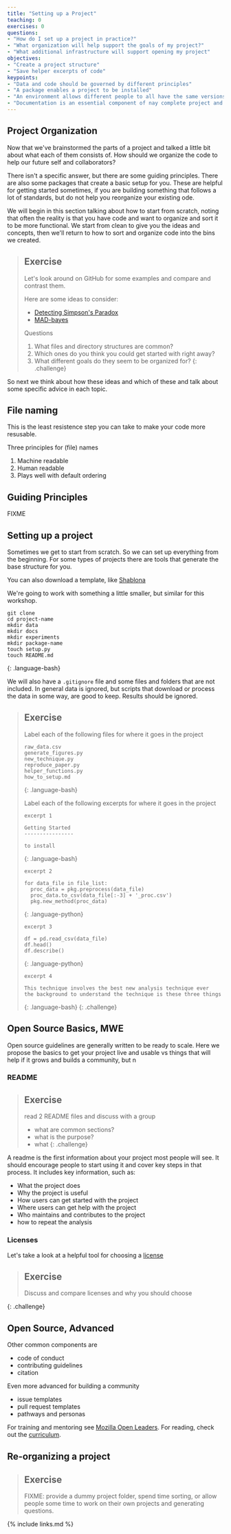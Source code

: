 ```yaml
---
title: "Setting up a Project"
teaching: 0
exercises: 0
questions:
- "How do I set up a project in practice?"
- "What organization will help support the goals of my project?"
- "What additional infrastructure will support opening my project"
objectives:
- "Create a project structure"
- "Save helper excerpts of code"
keypoints:
- "Data and code should be governed by different principles"
- "A package enables a project to be installed"
- "An environment allows different people to all have the same versions and run software more reliably"
- "Documentation is an essential component of nay complete project and should exist with the code"
---
```


## Project Organization

Now that we've brainstormed the parts of a project and talked a little bit about what each of them consists of.  How should we organize the code to help our future self and collaborators?

There isn't a specific answer, but there are some guiding principles.  There are also some packages that create a basic setup for you.  These are helpful for getting started sometimes, if you are building something that follows a lot of standards, but do not help you reorganize your existing ode.

We will begin in this section talking about how to start from scratch, noting that often the reality is that you have code and want to organize and sort it to be more functional.  We start from clean to give you the ideas and concepts, then we'll return to how to sort and organize code into the bins we created.  



> ## Exercise
> Let's look around on GitHub for some examples and compare and contrast them.
>
> Here are some ideas to consider:
> - [Detecting Simpson's Paradox](https://github.com/fairnessforensics/detect_simpsons_paradox)
> - [MAD-bayes](https://github.com/tbroderick/bp-means)
>
> Questions
> 1. What files and directory structures are common?
> 1. Which ones do you think you could get started with right away?
> 1. What different goals do they seem to be organized for?
{: .challenge}

So next we think about how these ideas and which of these and talk about some specific advice in each topic.


## File naming

This is the least resistence step you can take to make your code more resusable.

Three principles for (file) names
1. Machine readable
1. Human readable
1. Plays well with default ordering

<!-- Good filenaming: https://datacarpentry.org/rr-organization1/01-file-naming/ -->

## Guiding Principles

FIXME

## Setting up a project

Sometimes we get to start from scratch. So we can set up everything from the beginning.  For some types of projects there are tools that generate the base structure for you.

<!--  Shablona, Cookie cutter, tool from issue-->

You can also download a template, like [Shablona](https://github.com/uwescience/shablona)


We're going to work with something a little smaller, but similar for this workshop.
~~~
git clone
cd project-name
mkdir data
mkdir docs
mkdir experiments
mkdir package-name
touch setup.py
touch README.md
~~~
{: .language-bash}

We will also have a `.gitignore` file and some files and folders that are not included.  In general data is ignored, but scripts that download or process the data in some way, are good to keep. Results should be ignored.

> ## Exercise
>
> Label each of the following files for where it goes in the project
>
> ~~~
> raw_data.csv
> generate_figures.py
> new_technique.py
> reproduce_paper.py
> helper_functions.py
> how_to_setup.md
> ~~~
> {: .language-bash}
>
>
> Label each of the following excerpts for where it goes in the project
>
> `excerpt 1`
> ~~~
> Getting Started
> ----------------
>
> to install
>
> ~~~
> {: .language-bash}
>
> `excerpt 2`
> ~~~
> for data_file in file_list:
>   proc_data = pkg.preprocess(data_file)
>   proc_data.to_csv(data_file[:-3] + '_proc.csv')
>   pkg.new_method(proc_data)
> ~~~
> {: .language-python}
>
> `excerpt 3`
> ~~~
> df = pd.read_csv(data_file)
> df.head()
> df.describe()
> ~~~
> {: .language-python}
>
> `excerpt 4`
> ~~~
> This technique involves the best new analysis technique ever
> the background to understand the technique is these three things
> ~~~
> {: .language-bash}
{: .challenge}



## Open Source Basics, MWE

Open source guidelines are generally written to be ready to scale.  Here we propose the basics to get your project live and usable vs things that will help if it grows and builds a community, but n

### README

> ## Exercise
> read 2 README files and discuss with a group
>  - what are common sections?
>  - what is the purpose?
>  - what
{: .challenge}

A readme is the first information about your project most people will see. It should encourage people to start using it and cover key steps in that process. It includes key information, such as:
* What the project does
* Why the project is useful
* How users can get started with the project
* Where users can get help with the project
* Who maintains and contributes to the project
* how to repeat the analysis

### Licenses

Let's take a look at a helpful tool for choosing a [license](https://choosealicense.com/)

> ## Exercise
> Discuss and compare licenses and why you should choose
>
{: .challenge}

<!-- ### Citation

FIXME -->

## Open Source, Advanced

Other common components are
- code of conduct
- contributing guidelines
- citation

Even more advanced for building a community
- issue templates
- pull request templates
- pathways and personas

For training and mentoring see [Mozilla Open Leaders](https://foundation.mozilla.org/en/opportunity/mozilla-open-leaders/).  For reading, check out the [curriculum](https://mozilla.github.io/open-leadership-training-series/).

## Re-organizing a project

<!-- Frame intro into organizing existing stuff
Clean up and organize content: where to different pieces of code go -->

> ## Exercise
> FIXME: provide a dummy project folder, spend time sorting, or allow people some time to work on their own projects and generating questions.
>



{% include links.md %}
